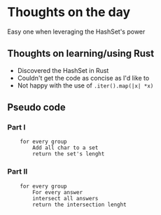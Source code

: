 # Thoughts on the day

Easy one when leveraging the HashSet's power

## Thoughts on learning/using Rust

* Discovered the HashSet in Rust
* Couldn't get the code as concise as I'd like to
* Not happy with the use of ``.iter().map(|x| *x)``

## Pseudo code

### Part I

```rustlang
    for every group 
        Add all char to a set
        return the set's lenght
```

### Part II

```rustlang
    for every group
        For every answer
        intersect all answers
        return the intersection lenght 
```

 
 
